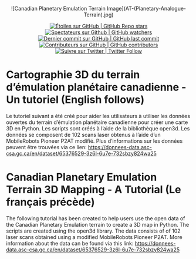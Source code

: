 <p align="center">
  ![Canadian Planetary Emulation Terrain Image](AT-(Planetary-Analogue-Terrain).jpg)
</p>

<p align="center">
    <a href="#stars">
        <img alt="Étoiles sur GitHub | GitHub Repo stars" src="https://img.shields.io/github/stars/asc-csa/Canadian-Planetary-Emulation-Terrain-3D-Mapping-Tutorial">
    </a>
    <a href="#watchers">
        <img alt="Spectateurs sur Github | GitHub watchers" src="https://img.shields.io/github/watchers/asc-csa/Canadian-Planetary-Emulation-Terrain-3D-Mapping-Tutorial">
    </a>
    <a href="https://github.com/asc-csa/Canadian-Planetary-Emulation-Terrain-3D-Mapping-Tutorial/commits/main">
        <img alt="Dernier commit sur GitHub | GitHub last commit" src="https://img.shields.io/github/last-commit/asc-csa/Canadian-Planetary-Emulation-Terrain-3D-Mapping-Tutorial">
    </a>
    <a href="https://github.com/asc-csa/Canadian-Planetary-Emulation-Terrain-3D-Mapping-Tutorial/graphs/contributors">
        <img alt="Contributeurs sur GitHub | GitHub contributors" src="https://img.shields.io/github/contributors/asc-csa/Canadian-Planetary-Emulation-Terrain-3D-Mapping-Tutorial">
    </a>
    <a href="https://twitter.com/intent/follow?screen_name=csa_asc">
        <img alt="Suivre sur Twitter | Twitter Follow" src="https://img.shields.io/twitter/follow/csa_asc?style=social">
    </a>
</p>

# Cartographie 3D du terrain d’émulation planétaire canadienne -  Un tutoriel (English follows)
Le tutoriel suivant a été créé pour aider les utilisateurs à utiliser les données ouvertes du terrain d’émulation planétaire canadienne pour créer une carte 3D en Python. Les scripts sont créés à l’aide de la bibliothèque open3d.  Les données se composent de 102 scans laser obtenus à l’aide d’un MobileRobots Pioneer P2AT modifié. Plus d’informations sur les données peuvent être trouvées via ce lien:  https://donnees-data.asc-csa.gc.ca/en/dataset/65376529-3z6l-6u7e-732sbzy824wa25

# Canadian Planetary Emulation Terrain 3D Mapping -  A Tutorial (Le français précède)
The following tutorial has been created to help users use the open data of the Canadian Planetary Emulation terrain to create a 3D map in Python. The scripts are created using the open3d library. The data consists of of 102 laser scans obtained using a modified MobileRobots Pioneer P2AT. More information about the data can be found via this link: https://donnees-data.asc-csa.gc.ca/en/dataset/65376529-3z6l-6u7e-732sbzy824wa25
